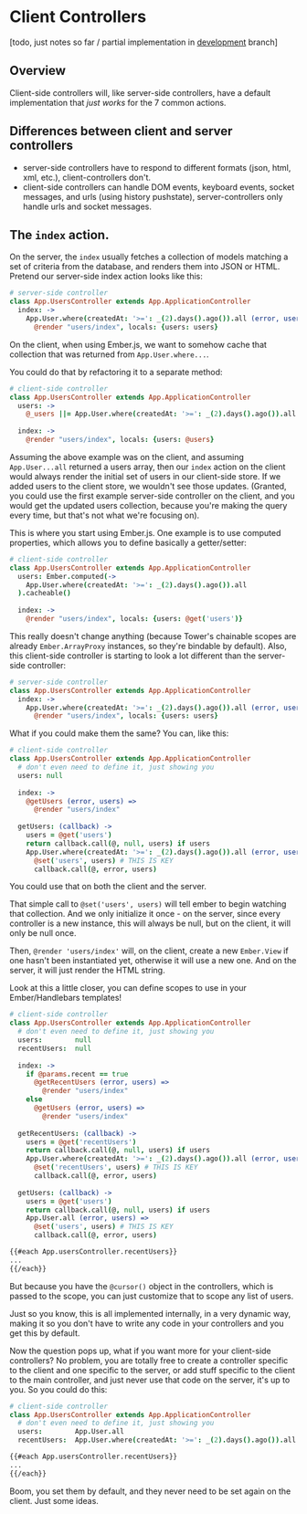 # Client Controllers

[todo, just notes so far / partial implementation in [development](http://github.com/viatropos/tower/tree/development) branch]

## Overview

Client-side controllers will, like server-side controllers, have a default implementation that _just works_ for the 7 common actions.

## Differences between client and server controllers

- server-side controllers have to respond to different formats (json, html, xml, etc.), client-controllers don't.
- client-side controllers can handle DOM events, keyboard events, socket messages, and urls (using history pushstate), server-controllers only handle urls and socket messages.

## The `index` action.

On the server, the `index` usually fetches a collection of models matching a set of criteria from the database, and renders them into JSON or HTML.  Pretend our server-side index action looks like this:

``` coffeescript
# server-side controller
class App.UsersController extends App.ApplicationController
  index: ->
    App.User.where(createdAt: '>=': _(2).days().ago()).all (error, users) =>
      @render "users/index", locals: {users: users}
```

On the client, when using Ember.js, we want to somehow cache that collection that was returned from `App.User.where...`.

You could do that by refactoring it to a separate method:

``` coffeescript
# client-side controller
class App.UsersController extends App.ApplicationController
  users: ->
    @_users ||= App.User.where(createdAt: '>=': _(2).days().ago()).all
    
  index: ->
    @render "users/index", locals: {users: @users}
```

Assuming the above example was on the client, and assuming `App.User...all` returned a users array, then our `index` action on the client would always render the initial set of users in our client-side store.  If we added users to the client store, we wouldn't see those updates.  (Granted, you could use the first example server-side controller on the client, and you would get the updated users collection, because you're making the query every time, but that's not what we're focusing on).

This is where you start using Ember.js.  One example is to use computed properties, which allows you to define basically a getter/setter:

``` coffeescript
# client-side controller
class App.UsersController extends App.ApplicationController
  users: Ember.computed(->
    App.User.where(createdAt: '>=': _(2).days().ago()).all
  ).cacheable()
    
  index: ->
    @render "users/index", locals: {users: @get('users')}
```

This really doesn't change anything (because Tower's chainable scopes are already `Ember.ArrayProxy` instances, so they're bindable by default).  Also, this client-side controller is starting to look a lot different than the server-side controller:

``` coffeescript
# server-side controller
class App.UsersController extends App.ApplicationController
  index: ->
    App.User.where(createdAt: '>=': _(2).days().ago()).all (error, users) =>
      @render "users/index", locals: {users: users}
```

What if you could make them the same?  You can, like this:

``` coffeescript
# client-side controller
class App.UsersController extends App.ApplicationController
  # don't even need to define it, just showing you
  users: null
  
  index: ->
    @getUsers (error, users) =>
      @render "users/index"
      
  getUsers: (callback) ->
    users = @get('users')
    return callback.call(@, null, users) if users
    App.User.where(createdAt: '>=': _(2).days().ago()).all (error, users) =>
      @set('users', users) # THIS IS KEY
      callback.call(@, error, users)
```

You could use that on both the client and the server.

That simple call to `@set('users', users)` will tell ember to begin watching that collection.  And we only initialize it once - on the server, since every controller is a new instance, this will always be null, but on the client, it will only be null once.

Then, `@render 'users/index'` will, on the client, create a new `Ember.View` if one hasn't been instantiated yet, otherwise it will use a new one.  And on the server, it will just render the HTML string.

Look at this a little closer, you can define scopes to use in your Ember/Handlebars templates!

``` coffeescript
# client-side controller
class App.UsersController extends App.ApplicationController
  # don't even need to define it, just showing you
  users:        null
  recentUsers:  null
  
  index: ->
    if @params.recent == true
      @getRecentUsers (error, users) =>
        @render "users/index"
    else
      @getUsers (error, users) =>
        @render "users/index"
      
  getRecentUsers: (callback) ->
    users = @get('recentUsers')
    return callback.call(@, null, users) if users
    App.User.where(createdAt: '>=': _(2).days().ago()).all (error, users) =>
      @set('recentUsers', users) # THIS IS KEY
      callback.call(@, error, users)
      
  getUsers: (callback) ->
    users = @get('users')
    return callback.call(@, null, users) if users
    App.User.all (error, users) =>
      @set('users', users) # THIS IS KEY
      callback.call(@, error, users)
```

``` html
{{#each App.usersController.recentUsers}}
...
{{/each}}
```

But because you have the `@cursor()` object in the controllers, which is passed to the scope, you can just customize that to scope any list of users.

Just so you know, this is all implemented internally, in a very dynamic way, making it so you don't have to write any code in your controllers and you get this by default.

Now the question pops up, what if you want more for your client-side controllers?  No problem, you are totally free to create a controller specific to the client and one specific to the server, or add stuff specific to the client to the main controller, and just never use that code on the server, it's up to you.  So you could do this:

``` coffeescript
# client-side controller
class App.UsersController extends App.ApplicationController
  # don't even need to define it, just showing you
  users:        App.User.all
  recentUsers:  App.User.where(createdAt: '>=': _(2).days().ago()).all
```

``` html
{{#each App.usersController.recentUsers}}
...
{{/each}}
```

Boom, you set them by default, and they never need to be set again on the client.  Just some ideas.